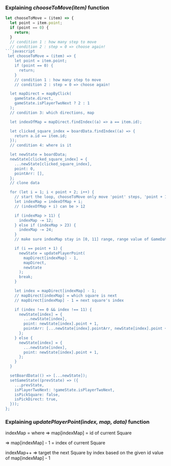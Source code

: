 ### Explaining _chooseToMove(item)_ function

````javascript
let chooseToMove = (item) => {
  let point = item.point;
  if (point == 0) {
    return;
  }
  // condition 1 : how many step to move
  // condition 2 : step = 0 => choose again!
```javascript
 let chooseToMove = (item) => {
    let point = item.point;
    if (point == 0) {
      return;
    }
    // condition 1 : how many step to move
    // condition 2 : step = 0 => choose again!

  let mapDirect = mapByClick(
    gameState.direct,
    gameState.isPlayerTwoNext ? 2 : 1
  );
  // condition 3: which directions, map

  let indexOfMap = mapDirect.findIndex((a) => a == item.id);

  let clicked_square_index = boardData.findIndex((a) => {
    return a.id == item.id;
  });
  // condition 4: where is it

  let newState = boardData;
  newState[clicked_square_index] = {
    ...newState[clicked_square_index],
    point: 0,
    pointArr: [],
  };
  // clone data

  for (let i = 1; i < point + 2; i++) {
    // start the loop, chooseToMove only move 'point' steps, 'point + 1' is use for updatePlayerPoint
    let indexMap = indexOfMap + i;
    // (indexOfMap + i) can be > 12

    if (indexMap > 11) {
      indexMap -= 12;
    } else if (indexMap > 23) {
      indexMap -= 24;
    }
    // make sure indexMap stay in [0, 11] range, range value of GameData's indexs

    if (i == point + 1) {
      newState = updatePlayerPoint(
        mapDirect[indexMap] - 1,
        mapDirect,
        newState
      );
      break;
    }

    let index = mapDirect[indexMap] - 1;
    // mapDirect[indexMap] = which square is next
    // mapDirect[indexMap] - 1 = next square's index

    if (index !== 0 && index !== 11) {
      newState[index] = {
        ...newState[index],
        point: newState[index].point + 1,
        pointArr: [...newState[index].pointArr, newState[index].point + 1],
      };
    } else {
      newState[index] = {
        ...newState[index],
        point: newState[index].point + 1,
      };
    }
  }

  setBoardData(() => [...newState]);
  setGameState((prevState) => ({
    ...prevState,
    isPlayerTwoNext: !gameState.isPlayerTwoNext,
    isPickSquare: false,
    isPickDirect: true,
  }));
};
````

### Explaining _updatePlayerPoint(index, map, data)_ function

indexMap = where
=> map[indexMap] = id of current Square

=> map[indexMap] - 1
= index of current Square

indexMap++ => target the next Square by index based on the given id value of map[indexMap] - 1
